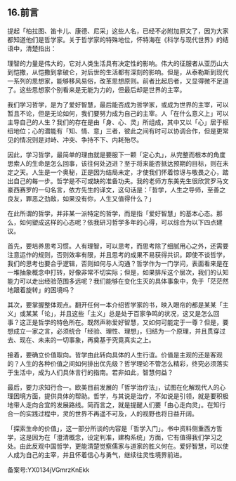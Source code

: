 ## 16.前言
提起「柏拉图、笛卡儿、康德、尼采」这些人名，已经不必附加原文了，因为大家都知道他们是哲学家。关于哲学家的特殊地位，怀特海在《科学与现代世界》的结语中，清楚指出： 


理智的力量是伟大的，它对人类生活具有决定性的影响。伟大的征服者从亚历山大到恺撒，从恺撒到拿破仑，对后世的生活都有深刻的影响。但是，从泰勒斯到现代一系列的思想家，能够移风易俗，改革思想原则。前者比起后者，又显得微不足道了。这些思想家个别看来是无能为力的，但最后却是世界的主宰。


我们学习哲学，是为了爱好智慧，最后能否成为哲学家，或成为世界的主宰，可以暂且不论，但是无论如何，我们要努力成为自己的主宰。人「在什么意义上」可以主导自己的人生？我们的存在是由「身、心、灵」所组成，其中又以「心」居于枢纽地位；心的潜能有「知、情、意」三者，彼此之间有时可以协调合作，但是更常见的情况则是对峙、冲突、争持不下、内耗殆尽。


因此，学习哲学，最简单的理由就是要服下一颗「定心丸」，从完整而根本的角度思索人的生命是怎么回事，该往何处迈进？至于将来能否抵达预期的目标，则在未定之天。人生是一个奥秘，正是因为结局未定，才使我们怀着惊讶与敬畏之心，踏出自己的每一步。哲学是不可或缺的准备功夫。我的老师方东美先生很欣赏罗马文豪西赛罗的一句名言，依方先生的译文，这句话是：「哲学，人生之导师，至善之良友，罪恶之劲敌，如果没有你，人生又值得什么？」


在此所谓的哲学，并非某一派特定的哲学，而是指「爱好智慧」的基本心态。那么，如何塑成这样的心态呢？依我研习哲学多年的心得，可以综合为以下四点建议。


首先，要培养思考习惯。人有理智，可以思考，而思考除了细腻用心之外，还需要注意运作的规则，否则效率有限，并且思考的成果不易获得共识。即使不谈哲学，我们的思考也要合乎逻辑，否则如何与人沟通？哲学作为一门学问，表面看来是在一堆抽象概念中打转，好像非常不切实际；但是，如果排斥这个层次，我们的认知能力可以走出经验范围多远呢？我们能够在变化生灭的具体事象中，免于「茫茫然地跟着旋转」的困境吗？


其次，要掌握整体观点。翻开任何一本介绍哲学家的书，映入眼帘的都是某某「主义」或某某「论」，并且这些「主义」总是处于百家争鸣的状况，这又是怎么回事？这正是哲学的特色所在。既然声称爱好智慧，又如何可能定于一尊？但是，要想成立一家之言，必须统合「经验、理性、理想」，归结为一个原理，并且贯穿过去、现在、未来的一切事象，再奠基于究竟真实之上。


接着，要确立价值取向。哲学由此转向具体的人生行谊。价值是主观的还是客观的？人生的各种价值之间如何排出优先级？哲学理论不管怎么精彩，终究必须落实于生活中，成为人们具体言行的指南。若非如此，智慧何益？


最后，要力求知行合一。欧美目前发展的「哲学治疗法」，试图在化解现代人的心理困境方面，提供具体的帮助。哲学，与其说是治疗，不如说是引领，就是要积极地带人走向合宜的发展路线。简而言之，就是提醒人们要「由心走向灵」。在知行合一的实践过程中，灵的世界不再遥不可及，人的视野也将日益开阔。


「探索生命的价值」，这一部分所谈的内容是「哲学入门」。书中资料侧重西方哲学，这是因为在「澄清概念，设定判准，建构系统」方面，它有值得我们学习之处。由此反观中国哲学，更能清楚觉察儒家与道家的胜义何在。爱好智慧，可以使人成为自己的主宰，并且怀着信心与勇气，继续往灵性境界前进。


备案号:YX0134jVGmrzKnEkk

